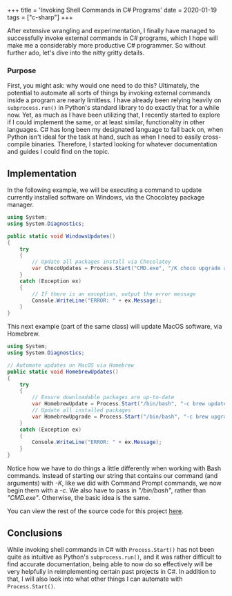 +++
title = 'Invoking Shell Commands in C# Programs'
date = 2020-01-19
tags = ["c-sharp"] 
+++

After extensive wrangling and experimentation, I finally have managed to
successfully invoke external commands in C# programs, which I hope will make
me a considerably more productive C# programmer. So without further ado, let's
dive into the nitty gritty details.

### Purpose

First, you might ask: why would one need to do this? Ultimately, the potential
to automate all sorts of things by invoking external commands inside a program
are nearly limitless. I have already been relying heavily on `subprocess.run()`
in Python's standard library to do exactly that for a while now. Yet, as much
as I have been utilizing that, I recently started to explore if I could implement
the same, or at least similar, functionality in other languages. C# has long been 
my designated language to fall back on, when Python isn't ideal for the task
at hand, such as when I need to easily cross-compile binaries. Therefore, I 
started looking for whatever documentation and guides I could find on the 
topic. 

## Implementation

In the following example, we will be executing a command to update currently
installed software on Windows, via the Chocolatey package manager.

```c#
using System;
using System.Diagnostics;

public static void WindowsUpdates()
{
    try
    {
        // Update all packages install via Chocolatey
        var ChocoUpdates = Process.Start("CMD.exe", "/K choco upgrade all");
    }
    catch (Exception ex)
    {
        // If there is an exception, output the error message
        Console.WriteLine("ERROR: " + ex.Message);
    }
}
```

This next example (part of the same class) will update MacOS software, via
Homebrew.

```c#
using System;
using System.Diagnostics;

// Automate updates on MacOS via Homebrew
public static void HomebrewUpdates()
{
    try
    {
        // Ensure downloadable packages are up-to-date
        var HomebrewUpdate = Process.Start("/bin/bash", "-c brew update");
        // Update all installed packages
        var HomebrewUpgrade = Process.Start("/bin/bash", "-c brew upgrade");
    }
    catch (Exception ex)
    {
        Console.WriteLine("ERROR: " + ex.Message);
    }
}
```

Notice how we have to do things a little differently when working with Bash
commands. Instead of starting our string that contains our command (and arguments) 
with *-K*, like we did with Command Prompt commands, we now begin them with a
*-c*. We also have to pass in *"/bin/bash"*, rather than *"CMD.exe"*. Otherwise,
the basic idea is the same. 

You can view the rest of the source code for this project 
<a href="https://github.com/d-bits/syscentral" target="blank">here</a>.

## Conclusions

While invoking shell commands in C# with `Process.Start()` has not been quite
as intuitive as Python's `subprocess.run()`, and it was rather difficult to
find accurate documentation, being able to now do so effectively will be very
helpfully in reimplementing certain past projects in C#.  In addition to that,
I will also look into what other things I can automate with `Process.Start()`.

<br>